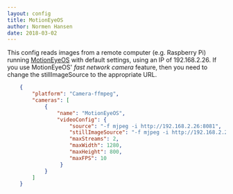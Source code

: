 ```yaml
---
layout: config
title: MotionEyeOS
author: Normen Hansen
date: 2018-03-02
---
```

This config reads images from a remote computer (e.g. Raspberry Pi) running [MotionEyeOS](https://github.com/ccrisan/motioneyeos) with default settings, using an IP of 192.168.2.26. If you use MotionEyeOS' _fast network camera_ feature, then you need to change the stillImageSource to the appropriate URL.

```json
    {
        "platform": "Camera-ffmpeg",
        "cameras": [
            {
                "name": "MotionEyeOS",
                "videoConfig": {
                    "source": "-f mjpeg -i http://192.168.2.26:8081",
                    "stillImageSource": "-f mjpeg -i http://192.168.2.26/picture/1/current/",
                    "maxStreams": 2,
                    "maxWidth": 1280,
                    "maxHeight": 800,
                    "maxFPS": 10
                 }
            }
        ]
    }
```
